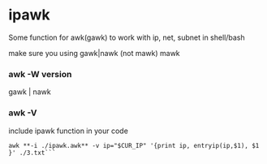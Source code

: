 # ipawk
Some function for awk(gawk) to work with ip, net, subnet in shell/bash

make sure you using gawk|nawk (not mawk)
mawk
### awk -W version

gawk | nawk
### awk -V

include ipawk function in your code
```CUR_IP="192.168.1.1/24"
awk **-i ./ipawk.awk** -v ip="$CUR_IP" '{print ip, entryip(ip,$1), $1 }' ./3.txt```

